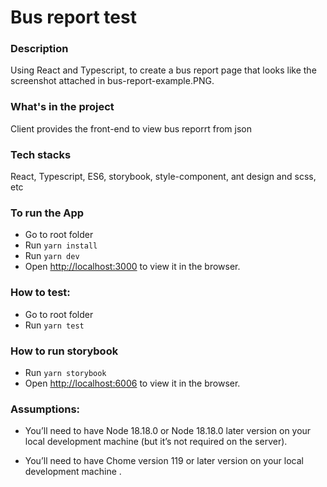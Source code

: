 # Bus report test

### Description

Using React and Typescript, to create a bus report page that looks like the screenshot attached in bus-report-example.PNG.

### What's in the project

Client provides the front-end to view bus reporrt from json

### Tech stacks

React, Typescript, ES6, storybook, style-component, ant design and scss, etc

### To run the App

- Go to root folder
- Run `yarn install`
- Run `yarn dev`
- Open [http://localhost:3000](http://localhost:3000) to view it in the browser.

### How to test:

- Go to root folder
- Run `yarn test`

### How to run storybook

- Run `yarn storybook`
- Open [http://localhost:6006](http://localhost:6006) to view it in the browser.

### Assumptions:

- You’ll need to have Node 18.18.0 or Node 18.18.0 later version on your local development machine (but it’s not required on the server).

- You’ll need to have Chome version 119 or later version on your local development machine .
